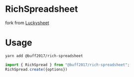# RichSpreadsheet

fork from [Luckysheet](https://mengshukeji.github.io/LuckysheetDocs/)

# Usage

```bash
yarn add @buff2017/rich-spreadsheet
```

```typescript
import { RichSpread } from "@buff2017/rich-spreadsheet";
RichSpread.create({options})
```
